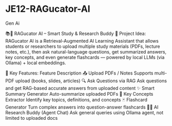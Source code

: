 # JE12-RAGucator-AI
Gen Ai

📚🧠 RAGucator AI – Smart Study & Research Buddy
🎯 Project Idea:
RAGucator AI is a Retrieval-Augmented AI Learning Assistant that allows students or researchers to upload multiple study materials (PDFs, lecture notes, etc.), then ask natural-language questions, get summarized answers, key concepts, and even generate flashcards — powered by local LLMs (via Ollama) + local embeddings.

🌟 Key Features:
Feature	Description
📤 Upload PDFs / Notes	Supports multi-PDF upload (books, slides, articles)
🔍 Ask Questions via RAG	Ask questions and get RAG-based accurate answers from uploaded content
✨ Smart Summary Generator	Auto-summarize uploaded PDFs
🧠 Key Concepts Extractor	Identify key topics, definitions, and concepts
🃏 Flashcard Generator	Turn complex answers into question-answer flashcards
🧑‍🎓 AI Research Buddy (Agent Chat)	Ask general queries using Ollama agent, not limited to uploaded docs

